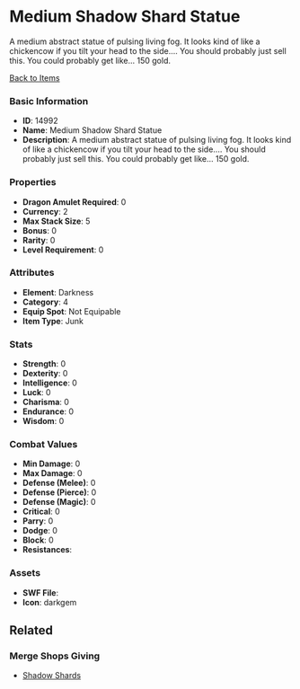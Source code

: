 # Medium Shadow Shard Statue

A medium abstract statue of pulsing living fog. It looks kind of like a chickencow if you tilt your head to the side.... You should probably just sell this. You could probably get like... 150 gold.

[Back to Items](../items.md)

### Basic Information

- **ID**: 14992
- **Name**: Medium Shadow Shard Statue
- **Description**: A medium abstract statue of pulsing living fog. It looks kind of like a chickencow if you tilt your head to the side.... You should probably just sell this. You could probably get like... 150 gold.

### Properties

- **Dragon Amulet Required**: 0
- **Currency**: 2
- **Max Stack Size**: 5
- **Bonus**: 0
- **Rarity**: 0
- **Level Requirement**: 0

### Attributes

- **Element**: Darkness
- **Category**: 4
- **Equip Spot**: Not Equipable
- **Item Type**: Junk

### Stats

- **Strength**: 0
- **Dexterity**: 0
- **Intelligence**: 0
- **Luck**: 0
- **Charisma**: 0
- **Endurance**: 0
- **Wisdom**: 0

### Combat Values

- **Min Damage**: 0
- **Max Damage**: 0
- **Defense (Melee)**: 0
- **Defense (Pierce)**: 0
- **Defense (Magic)**: 0
- **Critical**: 0
- **Parry**: 0
- **Dodge**: 0
- **Block**: 0
- **Resistances**: 

### Assets

- **SWF File**: 
- **Icon**: darkgem

## Related

### Merge Shops Giving

- [Shadow Shards](../merge-shops/242-shadow-shards.md)

